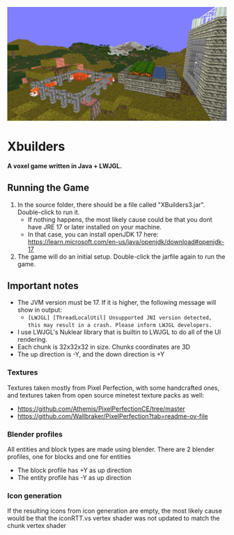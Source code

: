 ![Xbuilders landscape](assets/images/b.jpg)

# Xbuilders
**A voxel game written in Java + LWJGL.**

## Running the Game
1. In the source folder, there should be a file called "XBuilders3.jar". Double-click to run it.
   - If nothing happens, the most likely cause could be that you dont have JRE 17 or later installed on your machine. 
   - In that case, you can install openJDK 17 here: https://learn.microsoft.com/en-us/java/openjdk/download#openjdk-17
2. The game will do an initial setup. Double-click the jarfile again to run the game.

## Important notes
* The JVM version must be 17. If it is higher, the following message will show in output:
  * `[LWJGL] [ThreadLocalUtil] Unsupported JNI version detected, this may result in a crash. Please inform LWJGL developers.`
* I use LWJGL's Nuklear library that is builtin to LWJGL to do all of the UI rendering.
* Each chunk is 32x32x32 in size. Chunks coordinates are 3D
* The up direction is -Y, and the down direction is +Y

### Textures
Textures taken mostly from Pixel Perfection, with some handcrafted ones, and textures taken from open source minetest texture packs as well:
* https://github.com/Athemis/PixelPerfectionCE/tree/master
* https://github.com/Wallbraker/PixelPerfection?tab=readme-ov-file

### Blender profiles
All entities and block types are made using blender.
There are 2 blender profiles, one for blocks and one for entities
* The block profile has +Y as up direction
* The entity profile has -Y as up direction

### Icon generation
If the resulting icons from icon generation are empty, the most likely cause would be that the iconRTT.vs vertex shader was not updated to match the chunk vertex shader
